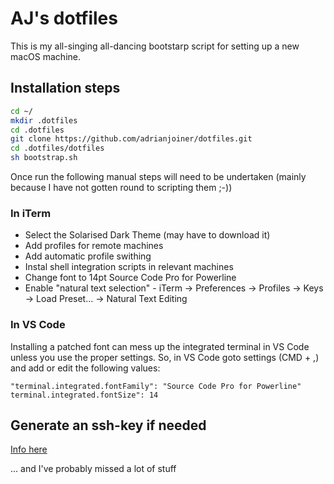 # AJ's dotfiles

This is my all-singing all-dancing bootstarp script for setting up a new macOS machine.

## Installation steps

```bash
cd ~/
mkdir .dotfiles
cd .dotfiles
git clone https://github.com/adrianjoiner/dotfiles.git
cd .dotfiles/dotfiles
sh bootstrap.sh
```

Once run the following manual steps will need to be undertaken (mainly because I have not gotten round to scripting them ;-))

### In iTerm

- Select the Solarised Dark Theme (may have to download it)
- Add profiles for remote machines
- Add automatic profile swithing
- Instal shell integration scripts in relevant machines
- Change font to 14pt Source Code Pro for Powerline
- Enable "natural text selection" - iTerm → Preferences → Profiles → Keys → Load Preset... → Natural Text Editing

### In VS Code

Installing a patched font can mess up the integrated terminal in VS Code unless you use the proper settings. So, in VS Code goto settings (CMD + ,) and add or edit the following values:

```text
"terminal.integrated.fontFamily": "Source Code Pro for Powerline"
terminal.integrated.fontSize": 14
```

## Generate an ssh-key if needed

[Info here](https://confluence.atlassian.com/bitbucketserver/creating-ssh-keys-776639788.html)

... and I've probably missed a lot of stuff
